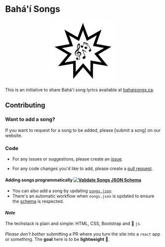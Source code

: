 # Bahá'í Songs

<p align="center">
  <img src="assets/imgs/logo.jpeg" alt="Logo" width="200px">
</p>

This is an initiative to share Bahá'í song lyrics available at [bahaisongs.ca](https://bahaisongs.ca). 

## Contributing

### Want to add a song? 

If you want to request for a song to be added, please [submit a song] on our website.

### Code

- For any issues or suggestions, please create an [issue](https://github.com/va9id/bahai-songs/issues).

- For any code changes you'd like to add, please create a [pull request](https://github.com/va9id/bahai-songs/pulls).

#### Adding songs programmatically [![Validate Songs JSON Schema](https://github.com/va9id/bahai-songs/actions/workflows/validate-json.yaml/badge.svg)](https://github.com/va9id/bahai-songs/actions/workflows/validate-json.yaml)
- You can also add a song by updating [`songs.json`](/src/data/songs.json). 
- There's an automatic workflow when `songs.json` is updated to ensure the [schema](/src/data/schema.json) is respected. 

#### *Note*
The techstack is plain and simple: HTML, CSS, Bootstrap and 🍦 `js`.<br><br>
*Please don't bother* submitting a PR where you turn the site into a `react` app or something. The **goal** here is to be **lightweight** 💨.


